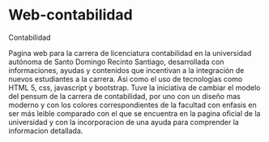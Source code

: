 # Web-contabilidad
Contabilidad

Pagina web para la carrera de licenciatura contabilidad en la universidad autónoma de Santo Domingo Recinto Santiago,
desarrollada con informaciones, ayudas y contenidos que incentivan a la integración de nuevos estudiantes a la carrera.
Asi como el uso de tecnologias como HTML 5, css, javascript y bootstrap.
Tuve la iniciativa de cambiar el modelo del pensum de la carrera de contabilidad, por uno con un diseño mas moderno
y con los colores correspondientes de la facultad con enfasis en ser más leible comparado con el que se encuentra en 
la pagina oficial de la universidad y con la incorporacion de una ayuda para comprender la informacion detallada. 
